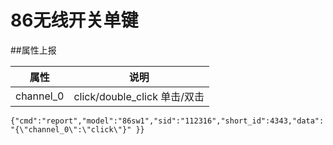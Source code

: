 # 86无线开关单键

##属性上报

| 属性 | 说明 |
| -- | -- |
| channel_0 | click/double_click        单击/双击 |

```{"cmd":"report","model":"86sw1","sid":"112316","short_id":4343,"data":"{\"channel_0\":\"click\"}" }}```
